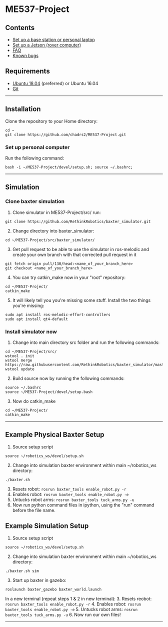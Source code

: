 # ME537-Project

## Contents
* [Set up a base station or personal laptop](#set-up-a-base-station-or-personal-computer)
* [Set up a Jetson (rover computer)](#set-up-a-jetson)
* [FAQ](#faq)
* [Known bugs](#known-bugs)

## Requirements
* [Ubuntu 18.04](https://ubuntu.com/download/desktop) (preferred) or Ubuntu 16.04
* [Git](https://git-scm.com/download/linux)

----------

## Installation

Clone the repository to your Home directory:
```
cd ~
git clone https://github.com/chadrs2/ME537-Project.git
```

### Set up personal computer
Run the following command:

```
bash -i ~/ME537-Project/devel/setup.sh; source ~/.bashrc;
```

------------

## Simulation
### Clone baxter simulation
1. Clone simulator in ME537-Project/src/ run:
```
git clone https://github.com/RethinkRobotics/baxter_simulator.git
```
2. Change directory into baxter_simulator:
```
cd ~/ME537-Project/src/baxter_simulator/
```
3. Get pull request to be able to use the simulator in ros-melodic and create your own branch with that corrected pull request in it
```
git fetch origin pull/130/head:<name_of_your_branch_here>
git checkout <name_of_your_branch_here>
```
4. You can try catkin_make now in your "root" repository:
```
cd ~/ME537-Project/
catkin_make
```
5. It will likely tell you you're missing some stuff. Install the two things you're missing:
```
sudo apt install ros-melodic-effort-controllers
sudo apt install qt4-default
```

### Install simulator now
1. Change into main directory src folder and run the following commands:
```
cd ~/ME537-Project/src/
wstool . init
wstool merge https://raw.githubusercontent.com/RethinkRobotics/baxter_simulator/master/baxter_simulator.rosinstall
wstool update
```
2. Build source now by running the following commands:
```
source ~/.bashrc
source ~/ME537-Project/devel/setup.bash
```
3. Now do catkin_make
```
cd ~/ME537-Project/
catkin_make
```

------------

## Example Physical Baxter Setup
1. Source setup script
```
source ~/robotics_ws/devel/setup.sh
```
2. Change into simulation baxter environment within main ~/robotics_ws directory:
```
./baxter.sh
```
3. Resets robot: ``` rosrun baxter_tools enable_robot.py -r ```
4. Enables robot: ``` rosrun baxter_tools enable_robot.py -e ```
5. Untucks robot arms: ``` rosrun baxter_tools tuck_arms.py -u ```
6. Now run python command files in ipython, using the "run" command before the file name.

## Example Simulation Setup
1. Source setup script
```
source ~/robotics_ws/devel/setup.sh
```
2. Change into simulation baxter environment within main ~/robotics_ws directory:
```
./baxter.sh sim
```
3. Start up baxter in gazebo:
```
roslaunch baxter_gazebo baxter_world.launch
```

In a new terminal (repeat steps 1 & 2 in new terminal):
3. Resets reobot: ``` rosrun baxter_tools enable_robot.py -r ```
4. Enables robot: ``` rosrun baxter_tools enable_robot.py -e ```
5. Untucks robot arms: ``` rosrun baxter_tools tuck_arms.py -u ```
6. Now run our own files!

------------

